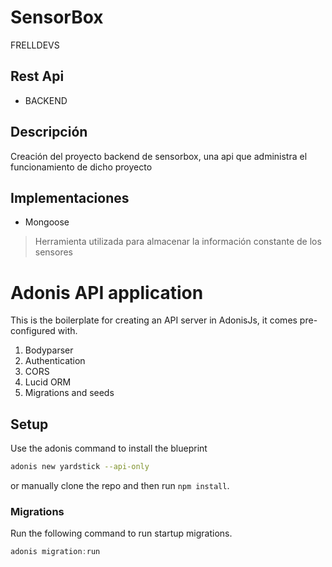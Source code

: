 # SensorBox

FRELLDEVS

## Rest Api

* BACKEND
## Descripción

Creación del proyecto backend de sensorbox, una api que administra el funcionamiento de dicho proyecto

## Implementaciones

* Mongoose

> Herramienta utilizada para almacenar la información constante de los sensores

# Adonis API application

This is the boilerplate for creating an API server in AdonisJs, it comes pre-configured with.

1. Bodyparser
2. Authentication
3. CORS
4. Lucid ORM
5. Migrations and seeds

## Setup

Use the adonis command to install the blueprint

```bash
adonis new yardstick --api-only
```

or manually clone the repo and then run `npm install`.


### Migrations

Run the following command to run startup migrations.

```js
adonis migration:run
```
